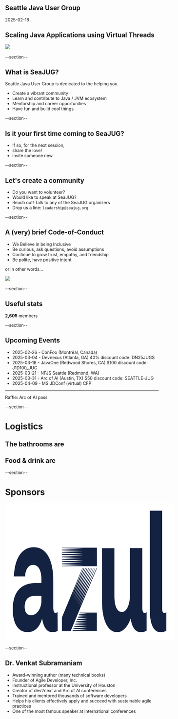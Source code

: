 ## Seattle Java User Group

2025-02-18

## Scaling Java Applications using Virtual Threads

<img width="450" src="images/seajug.svg" />

--section--

## What is SeaJUG?

Seattle Java User Group is dedicated to the helping you.

* Create a vibrant community
* Learn and contribute to Java / JVM ecosystem
* Mentorship and career opportunities
* Have fun and build cool things

--section--

## Is it your first time coming to SeaJUG?

 * If so, for the next session,
 * share the love!
 * invite someone new

--section--

## Let's create a community

* Do you want to volunteer?
* Would like to speak at SeaJUG?
* Reach out! Talk to any of the SeaJUG organizers
* Drop us a line: `leadership@seajug.org`

--section--

## A (very) brief Code-of-Conduct

* We Believe in being Inclusive
* Be curious, ask questions, avoid assumptions
* Continue to grow trust, empathy, and friendship
* Be polite, have positive intent

or in other words...
<div><img height=400px src="images/nice.jpg" /></div>

--section--

## Useful stats

**2,605** members

--section--

## Upcoming Events

- 2025-02-26 - ConFoo (Montréal, Canada)
- 2025-03-04 - Devnexus (Atlanta, GA) 40% discount code: DN25JUGS
- 2025-03-18 - JavaOne (Redwood Shores, CA) $100 discount code: J1D100_JUG
- 2025-03-21 - NFJS Seattle (Redmond, WA)
- 2025-03-31 - Arc of AI (Austin, TX) $50 discount code: SEATTLE-JUG
- 2025-04-09 - MS JDConf (virtual) CFP

---

Raffle: Arc of AI pass

--section--

# Logistics

## The bathrooms are

## Food & drink are

--section--

# Sponsors

<img src="images/azul.svg" style="background-color: white; height: 400px; padding:25px" />

--section--

## Dr. Venkat Subramaniam
- Award-winning author (many technical books)
- Founder of Agile Developer, Inc.
- Instructional professor at the University of Houston
- Creator of dev2next and Arc of AI conferences
- Trained and mentored thousands of software developers
- Helps his clients effectively apply and succeed with sustainable agile practices
- One of the most famous speaker at international conferences
